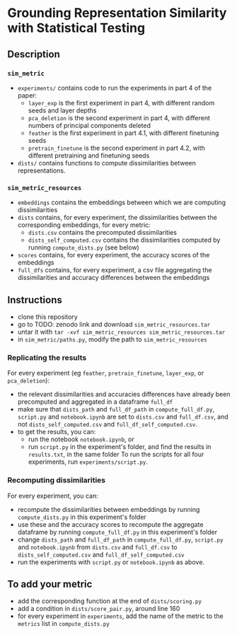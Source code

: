 # Grounding Representation Similarity with Statistical Testing

## Description

### `sim_metric`

* `experiments/` contains code to run the experiments in part 4 of the paper:
    - `layer_exp` is the first experiment in part 4, with different random seeds and layer depths
    - `pca_deletion` is the second experiment in part 4, with different numbers of principal components deleted
    - `feather` is the first experiment in part 4.1, with different finetuning seeds
    - `pretrain_finetune` is the second experiment in part 4.2, with different pretraining and finetuning seeds
* `dists/` contains functions to compute dissimilarities between representations.

### `sim_metric_resources`

* `embeddings` contains the embeddings between which we are computing dissimilarities
* `dists` contains, for every experiment, the dissimilarities between the corresponding embeddings, for every metric:
    - `dists.csv` contains the precomputed dissimilarities
    - `dists_self_computed.csv` contains the dissimilarities computed by running `compute_dists.py` (see below)
* `scores` contains, for every experiment, the accuracy scores of the embeddings
* `full_dfs` contains, for every experiment, a csv file aggregating the dissimilarities and accuracy differences between the embeddings


## Instructions

* clone this repository
* go to TODO: zenodo link and download `sim_metric_resources.tar`
* untar it with `tar -xvf sim_metric_resources sim_metric_resources.tar`
* in `sim_metric/paths.py`, modify the path to `sim_metric_resources`

### Replicating the results

For every experiment (eg `feather`, `pretrain_finetune`, `layer_exp`, or `pca_deletion`):
* the relevant dissimilarities and accuracies differences have already been precomputed and aggregated in a dataframe `full_df`
* make sure that `dists_path` and `full_df_path` in `compute_full_df.py`, `script.py` and `notebook.ipynb` are set to `dists.csv` and `full_df.csv`, and not `dists_self_computed.csv` and `full_df_self_computed.csv`.
* to get the results, you can:
    - run the notebook `notebook.ipynb`, or
    - run `script.py` in the experiment's folder, and find the results in `results.txt`, in the same folder
To run the scripts for all four experiments, run `experiments/script.py`.

### Recomputing dissimilarities

For every experiment, you can:
* recompute the dissimilarities between embeddings by running `compute_dists.py` in this experiment's folder
* use these and the accuracy scores to recompute the aggregate dataframe by running `compute_full_df.py` in this experiment's folder
* change `dists_path` and `full_df_path` in `compute_full_df.py`, `script.py` and `notebook.ipynb` from `dists.csv` and `full_df.csv` to `dists_self_computed.csv` and `full_df_self_computed.csv`
* run the experiments with `script.py` or `notebook.ipynb` as above.

## To add your metric
* add the corresponding function at the end of `dists/scoring.py`
* add a condition in `dists/score_pair.py`, around line 160
* for every experiment in `experiments`, add the name of the metric to the `metrics` list in `compute_dists.py`